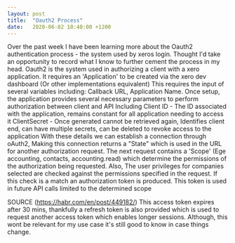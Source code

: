 ```yaml
---
layout: post
title:  "Oauth2 Process"
date:   2020-06-02 10:40:00 +1200
---
```


Over the past week I have been learning more about the Oauth2 authentication process - the system used by xeros login. Thought I'd take an opportunity to record what I know to further cement the process in my head.
Oauth2 is the system used in authorizing a client with a xero application.
It requires an 'Application' to be created via the xero dev dashboard (Or other implementations equivalent) This requires the input of several variables including: Callback URL, Application Name. Once setup, the application provides several necessary parameters to perform authorization between client and API Including
Client ID - The ID associated with the application, remains constant for all application needing to access it
ClientSecret - Once generated cannot be retrieved again,  Identifies client end, can have multiple secrets, can be deleted to revoke access to the application
With these details we can establish a connection through oAuth2, Making this connection returns a "State" which is used in the URL for another authorization request.
The next request contains a 'Scope' (Ege accounting, contacts, accounting.read) which determine the permissions of the authorization being requested. Also, 
The user privileges for companies selected are checked against the permissions specified in the request. If this check is a match an authorization token is produced. This token is used in future API calls limited to the determined scope



SOURCE (https://habr.com/en/post/449182/)
This access token expires after 30 mins, thankfully a refresh token is also provided which is used to request another access token which enables longer sessions. Although, this wont be relevant for my use case it's still good to know in case things change.


